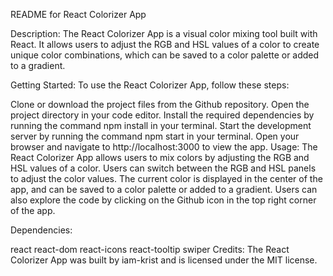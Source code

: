 README for React Colorizer App

Description:
The React Colorizer App is a visual color mixing tool built with React. It allows users to adjust the RGB and HSL values of a color to create unique color combinations, which can be saved to a color palette or added to a gradient.

Getting Started:
To use the React Colorizer App, follow these steps:

Clone or download the project files from the Github repository.
Open the project directory in your code editor.
Install the required dependencies by running the command npm install in your terminal.
Start the development server by running the command npm start in your terminal.
Open your browser and navigate to http://localhost:3000 to view the app.
Usage:
The React Colorizer App allows users to mix colors by adjusting the RGB and HSL values of a color. Users can switch between the RGB and HSL panels to adjust the color values. The current color is displayed in the center of the app, and can be saved to a color palette or added to a gradient. Users can also explore the code by clicking on the Github icon in the top right corner of the app.

Dependencies:

react
react-dom
react-icons
react-tooltip
swiper
Credits:
The React Colorizer App was built by iam-krist and is licensed under the MIT license.

